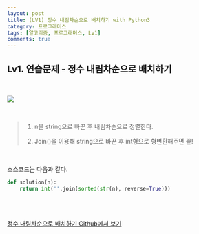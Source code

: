 ```yaml
---
layout: post
title: (LV1) 정수 내림차순으로 배치하기 with Python3
category: 프로그래머스
tags: [알고리즘, 프로그래머스, Lv1]
comments: true
---
```




## Lv1. 연습문제 - 정수 내림차순으로 배치하기

<br>


![](https://i.imgur.com/5GiXMNV.png)

<br>

> 1. n을 string으로 바꾼 후 내림차순으로 정렬한다.
>
> 2. Join()을 이용해 string으로 바꾼 후 int형으로 형변환해주면 끝!

<br>

소스코드는 다음과 같다.

```python
def solution(n):
    return int(''.join(sorted(str(n), reverse=True)))
```



<br>

<br>

[정수 내림차순으로 배치하기 Github에서 보기](https://github.com/ljh9601/BOJ-Programmers/blob/master/Programmers/Lv1/정수%20내림차순으로%20배치하기.py)